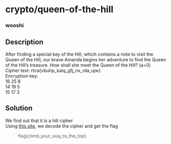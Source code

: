 # crypto/queen-of-the-hill
### wooshi

## Description
After finding a special key of the Hill, which contains a note to visit the Queen of the Hill, our brave Amanda begins her adventure to find the Queen of the Hill’s treasure. How shall she meet the Queen of the Hill? (a=0)<br/>
Cipher text: rtca{vbuhp_kaiq_gfj_nx_rda_ujw}<br/>
Encryption key:<br/>
16 25 8<br/>
14 19 5<br/>
15 17 3<br/>



## Solution
We find out that it is a hill cipher<br/>
Using [this site](https://www.dcode.fr/hill-cipher), we decode the cipher and get the flag<br/>

> flag{climb_your_way_to_the_top}